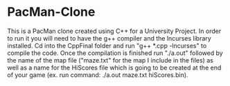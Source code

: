 # PacMan-Clone
This is a PacMan clone created using C++ for a University Project.
In order to run it you will need to have the g++ compiler and the lncurses library installed.
Cd into the CppFinal folder and run "g++ *.cpp -lncurses" to compile the code.
Once the compilation is finished run "./a.out" followed by the name of the map file ("maze.txt" for the map I include in the files) as well as a name for the HiScores file which is going to be created at the end of your game (ex. run command: ./a.out maze.txt hiScores.bin).
